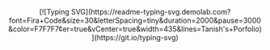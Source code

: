 <div align=center>
[![Typing SVG](https://readme-typing-svg.demolab.com?font=Fira+Code&size=30&letterSpacing=tiny&duration=2000&pause=3000&color=F7F7F7&center=true&vCenter=true&width=435&lines=Tanish's+Porfolio)](https://git.io/typing-svg)
</div>
